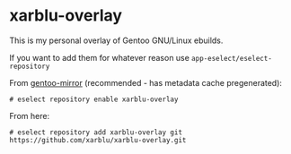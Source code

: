 # xarblu-overlay
This is my personal overlay of Gentoo GNU/Linux ebuilds.

If you want to add them for whatever reason use `app-eselect/eselect-repository`

From [gentoo-mirror](https://github.com/gentoo-mirror/xarblu-overlay) (recommended - has metadata cache pregenerated):

`# eselect repository enable xarblu-overlay`

From here:

`# eselect repository add xarblu-overlay git https://github.com/xarblu/xarblu-overlay.git`
